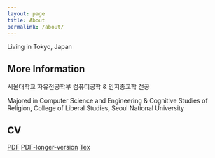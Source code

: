 ```yaml
---
layout: page
title: About
permalink: /about/
---
```


Living in Tokyo, Japan

## More Information

서울대학교 자유전공학부
컴퓨터공학 & 인지종교학 전공

Majored in Computer Science and Engineering & Cognitive Studies of Religion,
College of Liberal Studies, Seoul National University

## CV

[PDF](https://github.com/carlsagan21/cv/raw/master/sookim_cv_cse.pdf)
[PDF-longer-version](https://github.com/carlsagan21/cv/raw/master/sookim_cv_verbose.pdf)
[Tex](https://github.com/carlsagan21/cv)

